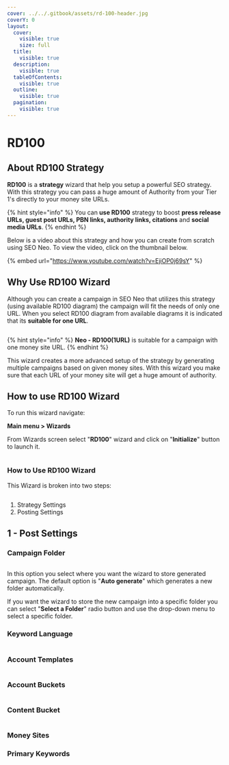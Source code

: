 ```yaml
---
cover: ../../.gitbook/assets/rd-100-header.jpg
coverY: 0
layout:
  cover:
    visible: true
    size: full
  title:
    visible: true
  description:
    visible: true
  tableOfContents:
    visible: true
  outline:
    visible: true
  pagination:
    visible: true
---
```


# RD100

## **About RD100 Strategy**

**RD100** is a **strategy** wizard that help you setup a powerful SEO strategy. With this strategy you can pass a huge amount of Authority from your Tier 1's directly to your money site URLs.

{% hint style="info" %}
You can **use RD100** strategy to boost **press release URLs, guest post URLs, PBN links, authority links, citations** and **social media URLs**.
{% endhint %}

Below is a video about this strategy and how you can create from scratch using SEO Neo. To view the video, click on the thumbnail below.

{% embed url="https://www.youtube.com/watch?v=EjiOP0j69sY" %}



## Why Use RD100 Wizard

Although you can create a campaign in SEO Neo that utilizes this strategy (using available RD100 diagram) the campaign will fit the needs of only one URL. When you select RD100 diagram from available diagrams it is indicated that its **suitable for one URL**.

<figure><img src="../../.gitbook/assets/rd100-one url.jpg" alt=""><figcaption></figcaption></figure>

{% hint style="info" %}
**Neo - RD100(1URL)** is suitable for a campaign with one money site URL.
{% endhint %}

This wizard creates a more advanced setup of the strategy by generating multiple campaigns based on given money sites. With this wizard you make sure that each URL of your money site will get a huge amount of authority.



## How to use RD100 Wizard

To run this wizard navigate:

**Main menu > Wizards**

From Wizards screen select "**RD100**" wizard and click on "**Initialize**" button to launch it.

<figure><img src="../../.gitbook/assets/rd100 wizard.jpg" alt=""><figcaption></figcaption></figure>



### How to Use RD100 Wizard

This Wizard is broken into two steps:

<figure><img src="../../.gitbook/assets/rd100 two steps.jpg" alt=""><figcaption></figcaption></figure>

1. Strategy Settings
2. Posting Settings



## 1 - Post Settings

### Campaign Folder

<figure><img src="../../.gitbook/assets/rd100-1.jpg" alt=""><figcaption></figcaption></figure>

In this option you select where you want the wizard to store generated campaign. The default option is "**Auto generate**" which generates a new folder automatically.

If you want the wizard to store the new campaign into a specific folder you can select "**Select a Folder**" radio button and use the drop-down menu to select a specific folder.

### Keyword Language

<figure><img src="../../.gitbook/assets/rd100-2.jpg" alt=""><figcaption></figcaption></figure>









### Account Templates

<figure><img src="../../.gitbook/assets/rd100-3.jpg" alt=""><figcaption></figcaption></figure>





### Account Buckets

<figure><img src="../../.gitbook/assets/rd100-4.jpg" alt=""><figcaption></figcaption></figure>



### Content Bucket

<figure><img src="../../.gitbook/assets/rd100-content bucket.jpg" alt=""><figcaption></figcaption></figure>







### Money Sites







### Primary Keywords



